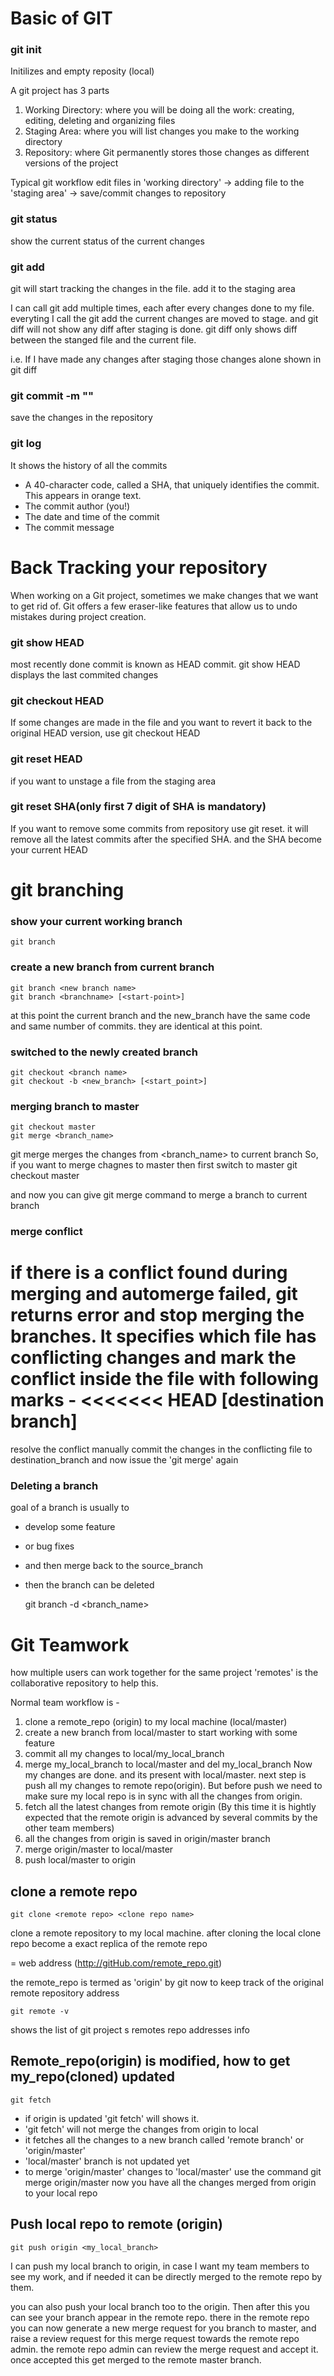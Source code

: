# Basic of GIT

### git init
Initilizes and empty reposity (local)

A git project has 3 parts
1. Working Directory: where you will be doing all the work: creating, editing, deleting and organizing files
2. Staging Area: where you will list changes you make to the working directory
3. Repository: where Git permanently stores those changes as different versions of the project

Typical git workflow
edit files in 'working directory' -> adding file to the 'staging area' -> save/commit changes to repository


### git status
show the current status of the current changes

### git add <filename>
git will start tracking the changes in the file. add it to the staging area

I can call git add multiple times, each after every changes done to my file.
everyting I call the git add <file> the current changes are moved to stage.
and git diff will not show any diff after staging is done.
git diff only shows diff between the stanged file and the current file.

i.e. If I have made any changes after staging those changes alone shown in git diff

### git commit -m "<commit message>"
save the changes in the repository

### git log
It shows the history of all the commits

- A 40-character code, called a SHA, that uniquely identifies the commit. This appears in orange text.
- The commit author (you!)
- The date and time of the commit
- The commit message



# Back Tracking your repository
When working on a Git project, sometimes we make changes that we want to get rid of. Git offers a few eraser-like features that allow us to undo mistakes during project creation.

### git show HEAD
most recently done commit is known as HEAD commit.
git show HEAD displays the last commited changes

### git checkout HEAD <filename>
If some changes are made in the file and you want to revert it back to the original HEAD version, use git checkout HEAD


### git reset HEAD <file>
if you want to unstage a file from the staging area


### git reset SHA(only first 7 digit of SHA is mandatory)
If you want to remove some commits from repository use git reset.
it will remove all the latest commits after the specified SHA. and the SHA become your current HEAD



# git branching

### show your current working branch
    git branch

### create a new branch from current branch
    git branch <new branch name>
    git branch <branchname> [<start-point>]
    
at this point the current branch and the new_branch have the same code and same number of commits. they are identical at this point.

### switched to the newly created branch
    git checkout <branch name>
    git checkout -b <new_branch> [<start_point>]

### merging branch to master
    git checkout master
    git merge <branch_name>

git merge merges the changes from <branch_name> to current branch
So, if you want to merge chagnes to master then first switch to master 
    git checkout master

and now you can give git merge command to merge a branch to current branch

### merge conflict

if there is a conflict found during merging and automerge failed, git returns error and stop merging the branches. 
It specifies which file has conflicting changes and mark the conflict inside the file with following marks -
<<<<<<< HEAD [destination branch]
=======
>>>>>>> <source branch>

resolve the conflict manually
commit the changes in the conflicting file to destination_branch
and now issue the 'git merge' again

### Deleting a branch

goal of a branch is usually to 
- develop some feature
- or bug fixes 
- and then merge back to the source_branch
- then the branch can be deleted

    git branch -d <branch_name>




# Git Teamwork
how multiple users can work together for the same project
'remotes' is the collaborative repository to help this.

Normal team workflow is -
1. clone a remote_repo (origin) to my local machine (local/master)
2. create a new branch from local/master to start working with some feature
3. commit all my changes to local/my_local_branch
4. merge my_local_branch to local/master and del my_local_branch
Now my changes are done. and its present with local/master. next step is push all my changes to remote repo(origin). But before push we need to make sure my local repo is in sync with all the changes from origin.
5. fetch all the latest changes from remote origin (By this time it is hightly expected that the remote origin is advanced by several commits by the other team members)
6. all the changes from origin is saved in origin/master branch
7. merge origin/master to local/master
8. push local/master to origin

## clone a remote repo

    git clone <remote repo> <clone repo name>

clone a remote repository to my local machine. after cloning the
local clone repo become a exact replica of the remote repo

<remote repo> = web address (http://gitHub.com/remote_repo.git)

the remote_repo is termed as 'origin' by git now to keep track of the original remote repository address

    git remote -v

shows the list of git project s remotes repo addresses info

## Remote_repo(origin) is modified, how to get my_repo(cloned) updated

    git fetch

- if origin is updated 'git fetch' will shows it.
- 'git fetch' will not merge the changes from origin to local
- it fetches all the changes to a new branch called 'remote branch' or 'origin/master'
- 'local/master' branch is not updated yet
- to merge 'origin/master' changes to 'local/master' use the command
    git merge origin/master
now you have all the changes merged from origin to your local repo

## Push local repo to remote (origin)

    git push origin <my_local_branch>

I can push my local branch to origin, in case I want my team members to see my work, and if needed
it can be directly merged to the remote repo by them.

you can also push your local branch too to the origin. Then after this you can see your branch appear in the
remote repo. there in the remote repo you can now generate a new merge request for you branch to master, and 
raise a review request for this merge request towards the remote repo admin. the remote repo admin can review the
merge request and accept it. once accepted this get merged to the remote master branch.
















